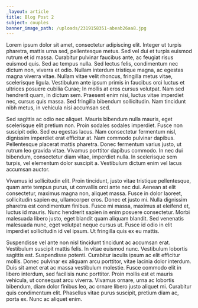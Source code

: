 ```yaml
---
_layout: article
title: Blog Post 2
subject: couples
banner_image_path: /uploads/2319158351-abeab26aa8.jpg
---
```



Lorem ipsum dolor sit amet, consectetur adipiscing elit. Integer ut turpis pharetra, mattis urna sed, pellentesque metus. Sed vel dui et turpis euismod rutrum et id massa. Curabitur pulvinar faucibus ante, ac feugiat risus euismod quis. Sed ac tempus nulla. Sed lectus felis, condimentum nec dictum non, viverra et odio. Nullam interdum tristique magna, ac egestas magna viverra vitae. Nullam vitae velit rhoncus, fringilla metus vitae, scelerisque ligula. Vestibulum ante ipsum primis in faucibus orci luctus et ultrices posuere cubilia Curae; In mollis at eros cursus volutpat. Nam sed hendrerit quam, in dictum sem. Praesent enim nisi, luctus vitae imperdiet nec, cursus quis massa. Sed fringilla bibendum sollicitudin. Nam tincidunt nibh metus, in vehicula nisi accumsan sed.

Sed sagittis ac odio nec aliquet. Mauris bibendum nulla mauris, eget scelerisque elit pretium non. Proin sodales sodales imperdiet. Fusce non suscipit odio. Sed eu egestas lacus. Nam consectetur fermentum nisl, dignissim imperdiet erat efficitur at. Nam commodo pulvinar dapibus. Pellentesque placerat mattis pharetra. Donec fermentum varius justo, ut rutrum leo gravida vitae. Vivamus porttitor dapibus commodo. In nec dui bibendum, consectetur diam vitae, imperdiet nulla. In scelerisque sem turpis, vel elementum dolor suscipit a. Vestibulum dictum enim vel lacus accumsan auctor.

Vivamus id sollicitudin elit. Proin tincidunt, justo vitae tristique pellentesque, quam ante tempus purus, ut convallis orci ante nec dui. Aenean at elit consectetur, maximus magna non, aliquet massa. Fusce in dolor laoreet, sollicitudin sapien eu, ullamcorper eros. Donec et justo mi. Nulla dignissim pharetra est condimentum finibus. Fusce mi massa, maximus at eleifend et, luctus id mauris. Nunc hendrerit sapien in enim posuere consectetur. Morbi malesuada libero justo, eget blandit quam aliquam blandit. Sed venenatis malesuada nunc, eget volutpat neque cursus ut. Fusce id odio in elit imperdiet sollicitudin id vel ipsum. Ut fringilla quis ex eu mattis.

Suspendisse vel ante non nisl tincidunt tincidunt ac accumsan erat. Vestibulum suscipit mattis felis. In vitae euismod nunc. Vestibulum lobortis sagittis est. Suspendisse potenti. Curabitur iaculis ipsum ac elit efficitur mollis. Donec pulvinar ex aliquam arcu porttitor, vitae lacinia dolor interdum. Duis sit amet erat ac massa vestibulum molestie. Fusce commodo elit in libero interdum, sed facilisis nunc porttitor. Proin mollis est et mauris vehicula, ut consequat arcu viverra. Vivamus ornare, urna ac lobortis bibendum, diam dolor finibus leo, ac ornare libero justo aliquet mi. Curabitur quis condimentum elit. Phasellus vitae purus suscipit, pretium diam ac, porta ex. Nunc ac aliquet enim.